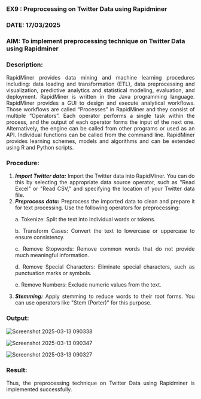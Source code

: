 ### EX9 : Preprocessing on Twitter Data using Rapidminer
### DATE: 17/03/2025

### AIM: To implement preprocessing technique on Twitter Data using Rapidminer

### Description: 

<div align = "justify">
RapidMiner provides data mining and machine learning procedures including: data loading and transformation (ETL), data preprocessing and visualization, 
predictive analytics and statistical modeling, evaluation, and deployment. RapidMiner is written in the Java programming language. 
RapidMiner provides a GUI to design and execute analytical workflows. Those workflows are called “Processes” in RapidMiner and they consist of multiple “Operators”. 
Each operator performs a single task within the process, and the output of each operator forms the input of the next one. Alternatively, the engine can be called from 
other programs or used as an API. Individual functions can be called from the command line. 
RapidMiner provides learning schemes, models and algorithms and can be extended using R and Python scripts.

### Procedure:

1) ***Import Twitter data:*** Import the Twitter data into RapidMiner. You can do this by selecting the appropriate
data source operator, such as "Read Excel" or "Read CSV," and specifying the location of your Twitter data
file.
2) ***Preprocess data:*** Preprocess the imported data to clean and prepare it for text processing. Use the following
operators for preprocessing:
    <p>a. Tokenize: Split the text into individual words or tokens.
    <p>b. Transform Cases: Convert the text to lowercase or uppercase to ensure consistency.
    <p>c. Remove Stopwords: Remove common words that do not provide much meaningful information.
    <p>d. Remove Special Characters: Eliminate special characters, such as punctuation marks or symbols.
    <p>e. Remove Numbers: Exclude numeric values from the text.
3) ***Stemming:*** Apply stemming to reduce words to their root forms. You can use operators like "Stem (Porter)"
for this purpose.


### Output:

![Screenshot 2025-03-13 090338](https://github.com/user-attachments/assets/9ca65d2b-fc2f-4da9-8d78-c496ed8629a5)

![Screenshot 2025-03-13 090347](https://github.com/user-attachments/assets/978b7ae4-8115-4eaa-add2-b177ec7cfdc4)

![Screenshot 2025-03-13 090327](https://github.com/user-attachments/assets/b6f91989-b857-4357-94d6-2396467233d6)


### Result:

Thus, the preprocessing technique on Twitter Data using Rapidminer is implemented successfully.
